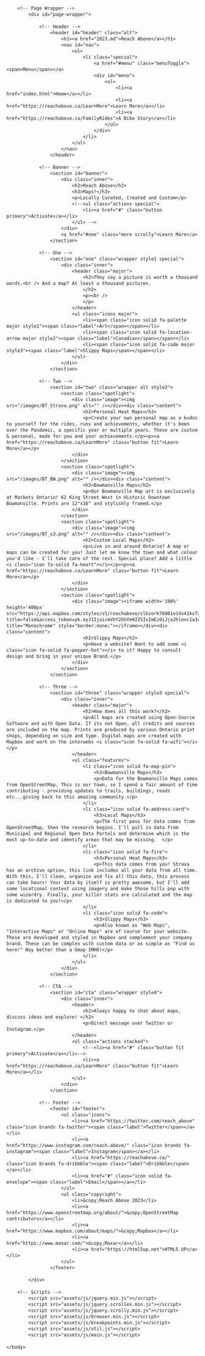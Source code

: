 ---
---
<html>
	<head>
		<title>Reach Above</title>
		<meta charset="utf-8" />
		<meta name="viewport" content="width=device-width, initial-scale=1, user-scalable=no" />
		<link rel="stylesheet" href="assets/css/main.css" />
		<noscript><link rel="stylesheet" href="assets/css/noscript.css" /></noscript>
	</head>
	<body class="landing is-preload">

		<!-- Page Wrapper -->
			<div id="page-wrapper">

				<!-- Header -->
					<header id="header" class="alt">
						<h1><a href="2023.md">Reach Above</a></h1>
						<nav id="nav">
							<ul>
								<li class="special">
									<a href="#menu" class="menuToggle"><span>Menu</span></a>
									<div id="menu">
										<ul>
											<li><a href="index.html">Home</a></li>
											<li><a href="https://reachabove.ca/LearnMore">Learn More</a></li>
											<li><a href="https://reachabove.ca/FamilyRides">A Bike Story</a></li>
										</ul>
									</div>
								</li>
							</ul>
						</nav>
					</header>

				<!-- Banner -->
					<section id="banner">
						<div class="inner">
							<h2>Reach Above</h2>
							<h3>Maps!</h3>
							<p>Locally Curated, Created and Custom</p>
							<!--<ul class="actions special">
								<li><a href="#" class="button primary">Activate</a></li>
							</ul> -->
						</div>
						<a href="#one" class="more scrolly">Learn More</a>
					</section>

				<!-- One -->
					<section id="one" class="wrapper style1 special">
						<div class="inner">
							<header class="major">
								<h2>They say a picture is worth a thousand words.<br /> And a map? At least a thousand pictures. 
								</h2>
								<p><br />
								</p>
							</header>
							<ul class="icons major">
								<li><span class="icon solid fa-palette major style1"><span class="label">Art</span></span></li>
								<li><span class="icon solid fa-location-arrow major style2"><span class="label">Canadian</span></span></li>
								<li><span class="icon solid fa-code major style3"><span class="label">Slippy Maps</span></span></li>
							</ul>
						</div>
					</section>

				<!-- Two -->
					<section id="two" class="wrapper alt style2">
						<section class="spotlight">
							<div class="image"><img src="/images/BT_Strava.png" alt="" /></div><div class="content">
								<h2>Personal Heat Maps</h2>
								<p>Create your own personal map as a kudos to yourself for the rides, runs and achievements, whether it's been over the Pandemic, a specific year or multiple years. These are custom & personal, made for you and your achievements.</p><p><a href="https://reachabove.ca/LearnMore" class="button fit">Learn More</a></p>
							</div>
						</section>
						<section class="spotlight">
							<div class="image"><img src="/images/BT_BW.png" alt="" /></div><div class="content">
								<h2>Bowmanville Maps</h2>
								<p>Our Bowmanville Map art is exclusively at Markets Ontario! 62 King Street West in Historic Downtown Bowmanville. Prints are 12"x16" and stylishly framed.</p>
							</div>
						</section>
						<section class="spotlight">
							<div class="image"><img src="/images/BT_x3.png" alt="" /></div><div class="content">
								<h2>Custom Local Maps</h2>
								<p>Live in and around Ontario? A map or maps can be created for you! Just let me know the town and what colour you'd like - I'll take care of the rest. Special place? Add a little <i class="icon fa-solid fa-heart"></i></p><p><a href="https://reachabove.ca/LearnMore" class="button fit">Learn More</a></p>
							</div>
						</section>
						<section class="spotlight">
							<div class="image"><iframe width='100%' height='400px' src="https://api.mapbox.com/styles/v1/reachabove/clbzork76001e14s41ksf2ecd.html?title=false&access_token=pk.eyJ1IjoicmVhY2hhYm92ZSIsImEiOiJja2hlenc1a3cwbTloMnByejU3Z3JoMXVjIn0.EojHQhHk73D3XVIXMyXbAg&zoomwheel=false#1.00/42.34/-100.34" title="Monochrome" style="border:none;"></iframe></div><div class="content">
								<h2>Slippy Maps</h2>
								<p>Have a website? Want to add some <i class="icon fa-solid fa-pepper-hot"></i> to it? Happy to consult design and bring in your unique Brand.</p>
							</div>
						</section>		
					</section>  

				<!-- Three -->
					<section id="three" class="wrapper style3 special">
						<div class="inner">
							<header class="major">
								<h2>How does all this work?</h2>
								<p>All maps are created using Open-Source Software and with Open Data. If its not Open, all credits and sources are included on the map. Prints are produced by various Ontario print shops, depending on size and type. Digital maps are created with Mapbox and work on the interwebs <i class="icon fa-solid fa-wifi"></i></p>
							</header>
							<ul class="features">
								<li class="icon solid fa-map-pin">
									<h3>Bowmanville Maps</h3>
									<p>Data for the Bowmanville Maps comes from OpenStreetMap. This is our town, so I spend a fair amount of time contributing - providing updates to trails, buildings, roads etc...giving back to this amazing community.</p>
								</li>
								<li class="icon solid fa-address-card">
									<h3>Local Maps</h3>
									<p>The first pass for data comes from OpenStreetMap, then the research begins. I'll pull in data from Municipal and Regional Open Data Portals and determine which is the most up-to-date and identify areas that may be missing.  </p>
								</li>
								<li class="icon solid fa-fire">
									<h3>Personal Heat Maps</h3>
									<p>This data comes from you! Strava has an archive option, this link includes all your data from all time. With this, I'll clean, organize and fix all this data, this process can take hours! Your data by itself is pretty awesome, but I'll add some locational context using imagery and make those hills pop with some wizardry. Finally, your killer stats are calculated and the map is dedicated to you!</p>
								</li>
								<li class="icon solid fa-code">
									<h3>Slippy Maps</h3>
									<p>Also known as "Web Maps", "Interactive Maps" or "Online Maps" are of course for your website. These are developed and styled in Mapbox and complement your company brand. These can be complex with custom data or as simple as "Find us here!" Way better than a Gmap IMHO!</p>
								</li>
							</ul>
						</div>
					</section>

				<!-- CTA -->
					<section id="cta" class="wrapper style4">
						<div class="inner">
							<header>
								<h2>Always happy to chat about maps, discuss ideas and explore! </h2>
								<p>Direct message over Twitter or Instagram.</p>
							</header>
							<ul class="actions stacked">
								<!--<li><a href="#" class="button fit primary">Activate</a></li>-->
								<li><a href="https://reachabove.ca/LearnMore" class="button fit">Learn More</a></li>
							</ul>
						</div>
					</section>

				<!-- Footer -->
					<footer id="footer">
						<ul class="icons">
							<li><a href="https://twitter.com/reach_above" class="icon brands fa-twitter"><span class="label">Twitter</span></a></li>
							<li><a href="https://www.instagram.com/reach.above/" class="icon brands fa-instagram"><span class="label">Instagram</span></a></li>
							<li><a href="https://reachabove.ca/" class="icon brands fa-dribbble"><span class="label">Dribbble</span></a></li>
							<li><a href="#" class="icon solid fa-envelope"><span class="label">Email</span></a></li>
						</ul>
						<ul class="copyright">
							<li>&copy;Reach Above 2023</li>
							<li><a href="https://www.openstreetmap.org/about/">&copy;OpenStreetMap contributors</a></li>
							<li><a href="https://www.mapbox.com/about/maps/">&copy;Mapbox</a></li>
							<li><a href="https://www.maxar.com/">&copy;Maxar</a></li>
							<li><a href="https://html5up.net">HTML5 UP</a></li>
						</ul>
					</footer>

			</div>

		<!-- Scripts -->
			<script src="assets/js/jquery.min.js"></script>
			<script src="assets/js/jquery.scrollex.min.js"></script>
			<script src="assets/js/jquery.scrolly.min.js"></script>
			<script src="assets/js/browser.min.js"></script>
			<script src="assets/js/breakpoints.min.js"></script>
			<script src="assets/js/util.js"></script>
			<script src="assets/js/main.js"></script>

	</body>
</html>
